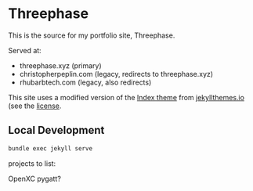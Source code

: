 # Threephase

This is the source for my portfolio site, Threephase.

Served at:

* threephase.xyz (primary)
* christopherpeplin.com (legacy, redirects to threephase.xyz)
* rhubarbtech.com (legacy, also redirects)

This site uses a modified version of the [Index
theme](https://jekyllthemes.io/theme/index-portfolio-jekyll-theme) from
[jekyllthemes.io](https://jekyllthemes.io/) (see the [license](THEME_LICENSE.html).

## Local Development

```sh
bundle exec jekyll serve
```

projects to list:

OpenXC
pygatt?
